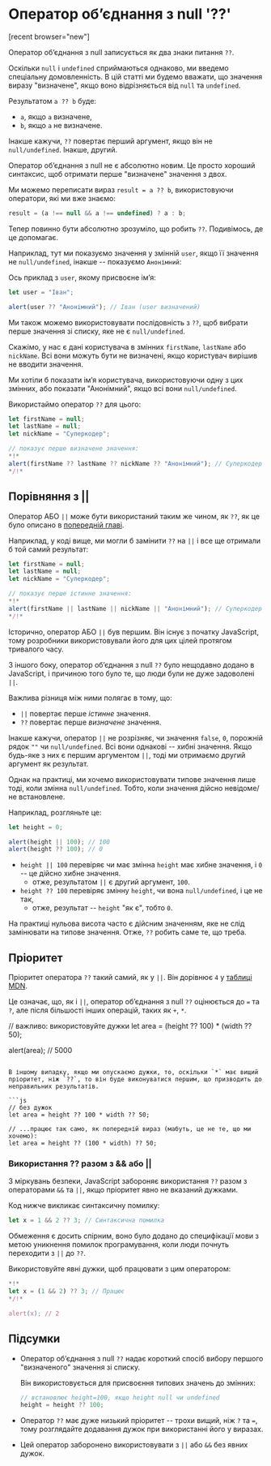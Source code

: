 # Оператор об’єднання з null '??'

[recent browser="new"]

Оператор об’єднання з null записується як два знаки питання `??`.

Оскільки `null` і `undefined` сприймаються однаково, ми введемо спеціальну домовленність. В цій статті ми будемо вважати, що значення виразу "визначене", якщо воно відрізняється від `null` та `undefined`.

Результатом `a ?? b` буде:
- `a`, якщо `a` визначене,
- `b`, якщо `a` не визначене.

Інакше кажучи, `??` повертає перший аргумент, якщо він не `null/undefined`. Інакше, другий.

Оператор об’єднання з null не є абсолютно новим. Це просто хороший синтаксис, щоб отримати перше "визначене" значення з двох.

Ми можемо переписати вираз `result = a ?? b`, використовуючи оператори, які ми вже знаємо:

```js
result = (a !== null && a !== undefined) ? a : b;
```

Тепер повинно бути абсолютно зрозуміло, що робить `??`. Подивімось, де це допомагає.


Наприклад, тут ми показуємо значення у змінній `user`, якщо її значення не `null/undefined`, інакше -- показуємо `Анонімний`:


Ось приклад з `user`, якому присвоєне ім’я:

```js run
let user = "Іван";

alert(user ?? "Анонімний"); // Іван (user визначений)
```

Ми також можемо використовувати послідовність з `??`, щоб вибрати перше значення зі списку, яке не є `null/undefined`.

Скажімо, у нас є дані користувача в змінних `firstName`, `lastName` або `nickName`. Всі вони можуть бути не визначені, якщо користувач вирішив не вводити значення.

Ми хотіли б показати ім’я користувача, використовуючи одну з цих змінних, або показати "Анонімний", якщо всі вони `null/undefined`.

Використаймо оператор `??` для цього:

```js run
let firstName = null;
let lastName = null;
let nickName = "Суперкодер";

// показує перше визначене значення:
*!*
alert(firstName ?? lastName ?? nickName ?? "Анонімний"); // Суперкодер
*/!*
```

## Порівняння з ||

Оператор АБО `||` може бути використаний таким же чином, як `??`, як це було описано в [попередній главі](info:logical-operators#or-finds-the-first-truthy-value).

Наприклад, у коді вище, ми могли б замінити `??` на `||` і все ще отримали б той самий результат:

```js run
let firstName = null;
let lastName = null;
let nickName = "Суперкодер";

// показує перше істинне значення:
*!*
alert(firstName || lastName || nickName || "Анонімний"); // Суперкодер
*/!*
```

Історично, оператор АБО `||` був першим. Він існує з початку JavaScript, тому розробники використовували його для цих цілей протягом тривалого часу.

З іншого боку, оператор об’єднання з null `??` було нещодавно додано в JavaScript, і причиною того було те, що люди були не дуже задоволені `||`.

Важлива різниця між ними полягає в тому, що:
- `||` повертає перше *істинне* значення.
- `??` повертає перше *визначене* значення.

Інакше кажучи, оператор `||` не розрізняє, чи значення `false`, `0`, порожній рядок `""` чи `null/undefined`. Всі вони однакові -- хибні значення. Якщо будь-яке з них є першим аргументом `||`, тоді ми отримаємо другий аргумент як результат.

Однак на практиці, ми хочемо використовувати типове значення лише тоді, коли змінна `null/undefined`. Тобто, коли значення дійсно невідоме/не встановлене.

Наприклад, розгляньте це:

```js run
let height = 0;

alert(height || 100); // 100
alert(height ?? 100); // 0
```

- `height || 100` перевіряє чи має змінна `height` має хибне значення, і `0` -- це дійсно хибне значення.
    - отже, результатом `||` є другий аргумент, `100`.
- `height ?? 100` перевіряє змінну `height`, чи вона `null/undefined`, і це не так,
    - отже, результат -- `height` "як є", тобто `0`.

На практиці нульова висота часто є дійсним значенням, яке не слід замінювати на типове значення. Отже, `??` робить саме те, що треба.

## Пріоритет

Пріоритет оператора `??` такий самий, як у `||`. Він дорівнює `4` у [таблиці MDN](https://developer.mozilla.org/en-US/docs/Web/JavaScript/Reference/Operators/Operator_Precedence#Table).

Це означає, що, як і `||`, оператор об’єднання з null `??` оцінюється до `=` та `?`, але після більшості інших операцій, таких як `+`, `*`.


// важливо: використовуйте дужки
let area = (height ?? 100) * (width ?? 50);

alert(area); // 5000
```

В іншому випадку, якщо ми опускаємо дужки, то, оскільки `*` має вищий пріоритет, ніж `??`, то він буде виконуватися першим, що призводить до неправильних результатів.

```js
// без дужок
let area = height ?? 100 * width ?? 50;

// ...працює так само, як попередній вираз (мабуть, це не те, що ми хочемо):
let area = height ?? (100 * width) ?? 50;
```

### Використання ?? разом з && або ||

З міркувань безпеки, JavaScript забороняє використання `??` разом з операторами `&&` та `||`, якщо пріоритет явно не вказаний дужками.

Код нижче викликає синтаксичну помилку:

```js run
let x = 1 && 2 ?? 3; // Синтаксична помилка
```

Обмеження є досить спірним, воно було додано до специфікації мови з метою уникнення помилок програмування, коли люди почнуть переходити з `||` до `??`.

Використовуйте явні дужки, щоб працювати з цим оператором:

```js run
*!*
let x = (1 && 2) ?? 3; // Працює
*/!*

alert(x); // 2
```

## Підсумки

- Оператор об’єднання з null `??` надає короткий спосіб вибору першого "визначеного" значення зі списку.

    Він використовується для присвоєння типових значень до змінних:

    ```js
    // встановлює height=100, якщо height null чи undefined
    height = height ?? 100;
    ```

- Оператор `??` має дуже низький пріоритет -- трохи вищий, ніж `?` та `=`, тому розглядайте додавання дужок при використанні його у виразах.
- Цей оператор заборонено використовувати з `||` або `&&` без явних дужок.
